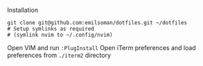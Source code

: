 Installation

    git clone git@github.com:emilsoman/dotfiles.git ~/dotfiles
    # Setup symlinks as required
    # (symlink nvim to ~/.config/nvim)


Open VIM and run `:PlugInstall`
Open iTerm preferences and load preferences from `./iterm2` directory
